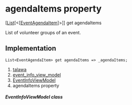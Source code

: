 
<div>

# agendaItems property

</div>



[[List](https://api.flutter.dev/flutter/dart-core/List-class.html)[\<[[EventAgendaItem](../../models_events_event_agenda_item/EventAgendaItem-class.html)]\>]]
get agendaItems



List of volunteer groups of an event.



## Implementation

``` language-dart
List<EventAgendaItem> get agendaItems => _agendaItems;
```








1.  [talawa](../../index.html)
2.  [event_info_view_model](../../view_model_after_auth_view_models_event_view_models_event_info_view_model/)
3.  [EventInfoViewModel](../../view_model_after_auth_view_models_event_view_models_event_info_view_model/EventInfoViewModel-class.html)
4.  agendaItems property

##### EventInfoViewModel class







